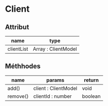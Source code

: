 # Client

## Attribut

| name | type
| --- | ---
| clientList | Array : ClientModel

## Méthhodes

| name | params | return
| --- | --- | ---
| add() | client : ClientModel | void 
| remove() | clientId : number | boolean 



